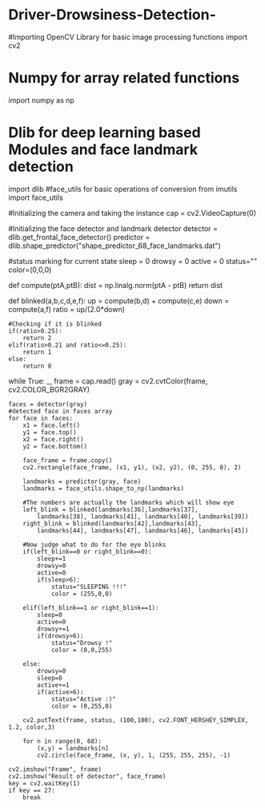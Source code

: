 # Driver-Drowsiness-Detection-
#Importing OpenCV Library for basic image processing functions
import cv2
# Numpy for array related functions
import numpy as np
# Dlib for deep learning based Modules and face landmark detection
import dlib
#face_utils for basic operations of conversion
from imutils import face_utils


#Initializing the camera and taking the instance
cap = cv2.VideoCapture(0)

#Initializing the face detector and landmark detector
detector = dlib.get_frontal_face_detector()
predictor = dlib.shape_predictor("shape_predictor_68_face_landmarks.dat")

#status marking for current state
sleep = 0
drowsy = 0
active = 0
status=""
color=(0,0,0)

def compute(ptA,ptB):
	dist = np.linalg.norm(ptA - ptB)
	return dist

def blinked(a,b,c,d,e,f):
	up = compute(b,d) + compute(c,e)
	down = compute(a,f)
	ratio = up/(2.0*down)

	#Checking if it is blinked
	if(ratio>0.25):
		return 2
	elif(ratio>0.21 and ratio<=0.25):
		return 1
	else:
		return 0


while True:
    _, frame = cap.read()
    gray = cv2.cvtColor(frame, cv2.COLOR_BGR2GRAY)

    faces = detector(gray)
    #detected face in faces array
    for face in faces:
        x1 = face.left()
        y1 = face.top()
        x2 = face.right()
        y2 = face.bottom()

        face_frame = frame.copy()
        cv2.rectangle(face_frame, (x1, y1), (x2, y2), (0, 255, 0), 2)

        landmarks = predictor(gray, face)
        landmarks = face_utils.shape_to_np(landmarks)

        #The numbers are actually the landmarks which will show eye
        left_blink = blinked(landmarks[36],landmarks[37], 
        	landmarks[38], landmarks[41], landmarks[40], landmarks[39])
        right_blink = blinked(landmarks[42],landmarks[43], 
        	landmarks[44], landmarks[47], landmarks[46], landmarks[45])
        
        #Now judge what to do for the eye blinks
        if(left_blink==0 or right_blink==0):
        	sleep+=1
        	drowsy=0
        	active=0
        	if(sleep>6):
        		status="SLEEPING !!!"
        		color = (255,0,0)

        elif(left_blink==1 or right_blink==1):
        	sleep=0
        	active=0
        	drowsy+=1
        	if(drowsy>6):
        		status="Drowsy !"
        		color = (0,0,255)

        else:
        	drowsy=0
        	sleep=0
        	active+=1
        	if(active>6):
        		status="Active :)"
        		color = (0,255,0)
        	
        cv2.putText(frame, status, (100,100), cv2.FONT_HERSHEY_SIMPLEX, 1.2, color,3)

        for n in range(0, 68):
        	(x,y) = landmarks[n]
        	cv2.circle(face_frame, (x, y), 1, (255, 255, 255), -1)

    cv2.imshow("Frame", frame)
    cv2.imshow("Result of detector", face_frame)
    key = cv2.waitKey(1)
    if key == 27:
      	break
